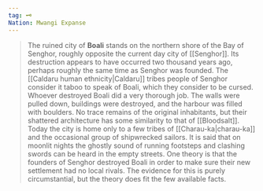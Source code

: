 ```yaml
---
tag: 🗝️
Nation: Mwangi Expanse
---
```

> The ruined city of **Boali** stands on the northern shore of the Bay of Senghor, roughly opposite the current day city of [[Senghor]].
> Its destruction appears to have occurred two thousand years ago, perhaps roughly the same time as Senghor was founded. The [[Caldaru human ethnicity|Caldaru]] tribes people of Senghor consider it taboo to speak of Boali, which they consider to be cursed.
> Whoever destroyed Boali did a very thorough job. The walls were pulled down, buildings were destroyed, and the harbour was filled with boulders. No trace remains of the original inhabitants, but their shattered architecture has some similarity to that of [[Bloodsalt]].
> Today the city is home only to a few tribes of [[Charau-ka|charau-ka]] and the occasional group of shipwrecked sailors.  It is said that on moonlit nights the ghostly sound of running footsteps and clashing swords can be heard in the empty streets.
> One theory is that the founders of Senghor destroyed Boali in order to make sure their new settlement had no local rivals. The evidence for this is purely circumstantial, but the theory does fit the few available facts.








